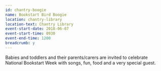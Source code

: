```yaml
---
id: chantry-boogie
name: Bookstart Bird Boogie
location: chantry-library
location-text: Chantry Library
event-start-date: 2018-06-07
event-start-time: 0930
event-end-time: 1200
breadcrumb: y
---
```


Babies and toddlers and their parents/carers are invited to celebrate National Bookstart Week with songs, fun, food and a very special guest.
